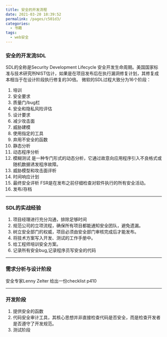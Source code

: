 ```yaml
---
title: 安全的开发流程
date: 2021-03-20 18:39:52
permalink: /pages/c501d3/
categories:
  - 书籍
tags:
  - web安全
---
```

### 安全的开发流SDL

SDL的全称是Security Development Lifecycle 安全开发生命周期。美国国家标准与技术研究所NIST估计，如果是在项目发布后在执行漏洞修复计划，其修复成本相当于在设计阶段执行修复的30倍。
微软的SDL过程大致分为16个阶段：  
1. 培训 
2. 安全要求
3. 质量门/bug栏
4. 安全和隐私风险评估
5. 设计要求
6. 减少攻击面
7. 威胁建模
8. 使用指定的工具
9. 弃用不安全的函数
10. 静态分析
11. 动态程序分析
12. 模糊测试 是一种专门形式的动态分析，它通过故意向应用程序引入不良格式或随机数据诱发程序故障。
13. 威胁模型和攻击面评析
14. 时间响应计划
15. 最终安全评析 FSR是在发布之前仔细检查对软件执行的所有安全活动。
16. 发布/存档

---

### SDL的实战经验

1. 项目经理进行充分沟通，排除足够时间
2. 规范公司的立项流程，确保所有项目都能通知安全团队，避免遗漏。
3. 树立安全部门的权威，项目必须由安全部门审核完成后才能发布。
4. 将技术方案写入开发、测试的工作手册中。
5. 给工程师培训安全方案。
6. 记录所有安全bug,记录程序员写安全的代码

---

### 需求分析与设计阶段

安全专家Lenny Zelter 给出一份checklist p410

---

### 开发阶段

1. 提供安全的函数
2. 代码安全审计工具，其核心思想并非直接检查代码是否安全，而是检查开发者是否遵守了开发规范。
3. 测试阶段
